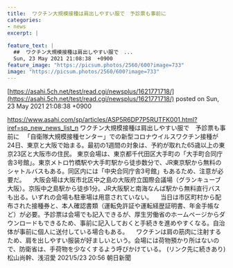```yaml
---
title:  ワクチン大規模接種は肩出しやすい服で　予診票も事前に  
categories:
- news
excerpt: |
  
feature_text: |
  ##  ワクチン大規模接種は肩出しやすい服で　...
  Sun, 23 May 2021 21:08:38  +0900
feature_image: "https://picsum.photos/2560/600?image=733"
image: "https://picsum.photos/2560/600?image=733"
---
```


[https://asahi.5ch.net/test/read.cgi/newsplus/1621771718/](https://asahi.5ch.net/test/read.cgi/newsplus/1621771718/)
posted on Sun, 23 May 2021 21:08:38  +0900

<!--more-->

https://www.asahi.com/sp/articles/ASP5R6DP7P5RUTFK001.html?iref=sp_new_news_list_n ワクチン大規模接種は肩出しやすい服で　予診票も事前に 　「自衛隊大規模接種センター」での新型コロナウイルスワクチン接種が24日、東京と大阪で始まる。最初の1週間の対象は、予約が取れた65歳以上の東京23区と大阪市の住民。 東京会場は、東京都千代田区大手町の「大手町合同庁舎3号館」。東京メトロ竹橋駅や大手町駅から徒歩数分で、JR東京駅から無料のシャトルバスもある。同区内には「中央合同庁舎3号館」もあるため、注意が必要だ。 　大阪会場は大阪市北区中之島の大阪府立国際会議場（グランキューブ大阪）。京阪中之島駅から徒歩1分。JR大阪駅と南海なんば駅から無料直行バスも出る。いずれの会場も駐車場は用意されていない。 　当日は市区町村から配布された接種券と、本人確認書類（運転免許証や運転経歴証明書、年金手帳など）が必要。予診票は会場でも記入できるが、厚生労働省のホームページからダウンロードもできるため、事前に記入しておくと手続きを進めやすくなる。自治体が事前に個人に送付している場合もある。 　ワクチンは肩の筋肉に注射するため、肩を出しやすい服装が好ましいという。会場には荷物預かり所はないので、防衛省は、手荷物を少なくするよう呼びかけている。 (リンク先に続きあり) 松山尚幹、浅沼愛 2021/5/23 20:56 朝日新聞
